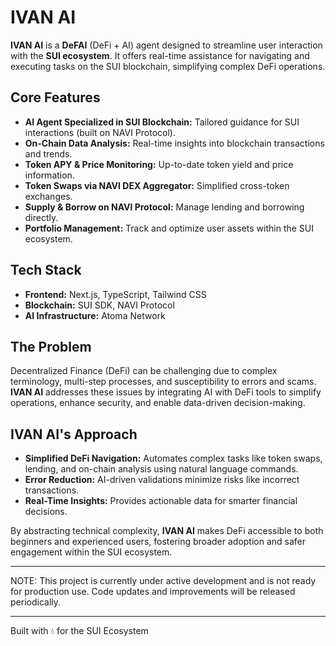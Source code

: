 # IVAN AI

**IVAN AI** is a **DeFAI** (DeFi + AI) agent designed to streamline user interaction with the **SUI ecosystem**. It offers real-time assistance for navigating and executing tasks on the SUI blockchain, simplifying complex DeFi operations.

## Core Features

- **AI Agent Specialized in SUI Blockchain:** Tailored guidance for SUI interactions (built on NAVI Protocol).
- **On-Chain Data Analysis:** Real-time insights into blockchain transactions and trends.
- **Token APY & Price Monitoring:** Up-to-date token yield and price information.
- **Token Swaps via NAVI DEX Aggregator:** Simplified cross-token exchanges.
- **Supply & Borrow on NAVI Protocol:** Manage lending and borrowing directly.
- **Portfolio Management:** Track and optimize user assets within the SUI ecosystem.

## Tech Stack

- **Frontend:** Next.js, TypeScript, Tailwind CSS  
- **Blockchain:** SUI SDK, NAVI Protocol  
- **AI Infrastructure:** Atoma Network

## The Problem

Decentralized Finance (DeFi) can be challenging due to complex terminology, multi-step processes, and susceptibility to errors and scams. **IVAN AI** addresses these issues by integrating AI with DeFi tools to simplify operations, enhance security, and enable data-driven decision-making.

## IVAN AI's Approach

- **Simplified DeFi Navigation:** Automates complex tasks like token swaps, lending, and on-chain analysis using natural language commands.
- **Error Reduction:** AI-driven validations minimize risks like incorrect transactions.
- **Real-Time Insights:** Provides actionable data for smarter financial decisions.

By abstracting technical complexity, **IVAN AI** makes DeFi accessible to both beginners and experienced users, fostering broader adoption and safer engagement within the SUI ecosystem.


---

NOTE: This project is currently under active development and is not ready for production use. Code updates and improvements will be released periodically.

---

Built with 💧 for the SUI Ecosystem
